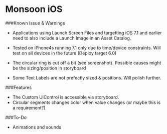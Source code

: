 # Monsoon iOS 

###Known Issue & Warnings

- Applications using Launch Screen Files and targetting iOS 7.1 and earlier need to also include a Launch Image in an Asset Catalog.

- Tested on iPhone4s running 7.1 only due to time/device constraints. Will test on all devices in the future (Deploy target 6.0)

- The circular ring is cut off a bit (see screenshot). Possible causes might be the sizing/position in storyboard

- Some Text Labels are not prefectly sized & positions. Will polish further. 


###Features

- The Custom UIControl is accessible via storyboard.
- Circular segments changes color when value changes (or maybe this is a requirement?)


###To-Do

- Animations and sounds